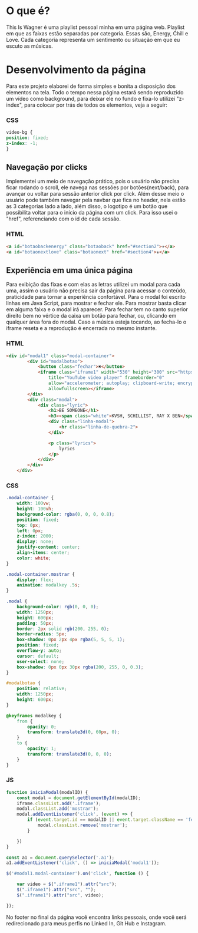 # O que é?
This Is Wagner é uma playlist pessoal minha em uma página web.
Playlist em que as faixas estão separadas por categoria. Essas são, Energy, Chill e Love. Cada categoria representa um sentimento ou situação em que eu escuto as músicas.

# Desenvolvimento da página
Para este projeto elaborei de forma simples e bonita a disposição dos elementos na tela. Todo o tempo nessa página estará sendo reproduzido um vídeo como background, para deixar ele no fundo e fixa-lo utilizei "z-index", para colocar por trás de todos os elementos, veja a seguir:
### CSS
```css
video-bg {
position: fixed;
z-index: -1;
}
```
## Navegação por clicks
Implementei um meio de navegação prático, pois o usuário não precisa ficar rodando o scroll, ele navega nas sessões por botões(next/back), para avançar ou voltar para sessão anterior click por click. Além desse meio o usuário pode também navegar pela navbar que fica no header, nela estão as 3 categorias lado a lado, além disso, o logotipo é um botão que possibilita voltar para o início da página com um click. Para isso usei o "href", referenciando com o id de cada sessão.
### HTML
```html
<a id="botaobackenergy" class="botaoback" href="#section2">↟</a>
<a id="botaonextlove" class="botaonext" href="#section4">↡</a>
```
## Experiência em uma única página
Para exibição das fixas e com elas as letras utilizei um modal para cada uma, assim o usuário não precisa sair da página para acessar o conteúdo, praticidade para tornar a experiência confortável. Para o modal foi escrito linhas em Java Script, para mostrar e fechar ele. Para mostrar basta clicar em alguma faixa e o modal irá aparecer. Para fechar tem no canto superior direito bem no vértice da caixa um botão para fechar, ou, clicando em qualquer área fora do modal. Caso a música esteja tocando, ao fecha-lo o iframe reseta e a reprodução é encerrada no mesmo instante.
### HTML
```html
<div id="modal1" class="modal-container">
        <div id="modalbotao">
            <button class="fechar">✖</button>
            <iframe class="iframe1" width="530" height="300" src="https://www.youtube-nocookie.com/embed/aq_gGxMZ6tg"
                title="YouTube video player" frameborder="0"
                allow="accelerometer; autoplay; clipboard-write; encrypted-media; gyroscope; picture-in-picture"
                allowfullscreen></iframe>
        </div>
        <div class="modal">
            <div class="lyric">
                <h1>BE SOMEONE</h1>
                <h3><span class="white">KVSH, SCHILLIST, RAY X BEN</span> ϟ ENERGY</h3>
                <div class="linha-modal">
                    <hr class="linha-de-quebra-2">
                </div>

                <p class="lyrics">
                    lyrics
                </p>
            </div>
        </div>
    </div>
```
### CSS
```css
.modal-container {
    width: 100vw;
    height: 100vh;
    background-color: rgba(0, 0, 0, 0.8);
    position: fixed;
    top: 0px;
    left: 0px;
    z-index: 2000;
    display: none;
    justify-content: center;
    align-items: center;
    color: white;
}

.modal-container.mostrar {
    display: flex;
    animation: modalkey .5s;
}

.modal {
    background-color: rgb(0, 0, 0);
    width: 1250px;
    height: 600px;
    padding: 50px;
    border: 2px solid rgb(200, 255, 0);
    border-radius: 5px;
    box-shadow: 0px 2px 4px rgba(5, 5, 5, 1);
    position: fixed;
    overflow-y: auto;
    cursor: default;
    user-select: none;
    box-shadow: 0px 0px 30px rgba(200, 255, 0, 0.3);
}

#modalbotao {
    position: relative;
    width: 1250px;
    height: 600px;
}

@keyframes modalkey {
    from {
        opacity: 0;
        transform: translate3d(0, 60px, 0);
    }
    to {
        opacity: 1;
        transform: translate3d(0, 0, 0);
    }
}
```
### JS
```javascript
function iniciaModal(modalID) {
    const modal = document.getElementById(modalID);
    iframe.classList.add('.iframe');
    modal.classList.add('mostrar');
    modal.addEventListener('click', (event) => {
        if (event.target.id == modalID || event.target.className == 'fechar') {
            modal.classList.remove('mostrar');
        }

    })
}

const a1 = document.querySelector('.a1');
a1.addEventListener('click', () => iniciaModal('modal1'));

$('#modal1.modal-container').on('click', function () {

    var video = $(".iframe1").attr("src");
    $(".iframe1").attr("src", "");
    $(".iframe1").attr("src", video);

});
```
No footer no final da página você encontra links pessoais, onde você será redirecionado para meus perfis no Linked In, Git Hub e Instagram.
